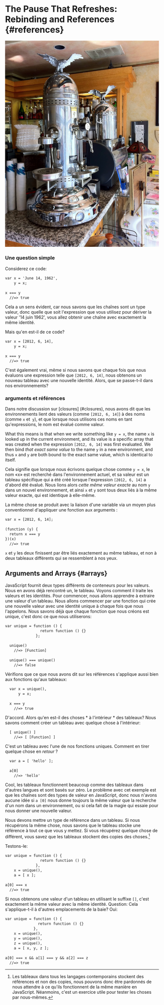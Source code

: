 # The Pause That Refreshes: Rebinding and References {#references}

![It is not enough that coffee taste beautiful. Everything about its creation and consumption should reflect coffee's beauty.](images/bezzera.jpg)

### Une question simple

Considerez ce code:

    var x = 'June 14, 1962',
        y = x;
        
    x === y
      //=> true

Cela a un sens évident, car nous savons que les chaînes sont un type valeur, donc quelle que soit l'expression que vous utilisez pour dériver la valeur '14 juin 1962', vous allez obtenir une chaîne avec exactement la même identité.

Mais qu'en est-il de ce code?

    var x = [2012, 6, 14],
        y = x;
        
    x === y
      //=> true

C'est également vrai, même si nous savons que chaque fois que nous évaluons une expression telle que `[2012, 6, 14]`, nous obtenons un nouveau tableau avec une nouvelle identité. Alors, que se passe-t-il dans nos environnements?

### arguments et références

Dans notre discussion sur [closures] (#closures), nous avons dit que les environnements lient des valeurs (comme `[2012, 6, 14]`) à des noms (comme `x` et` y`), et que lorsque nous utilisons ces noms en tant qu'expressions, le nom est évalué comme valeur.

What this means is that when we write something like `y = x`, the name `x` is looked up in the current environment, and its value is a specific array that was created when the expression `[2012, 6, 14]` was first evaluated. We then bind *that exact same value* to the name `y` in a new environment, and thus `x` and `y` are both bound to the exact same value, which is identical to itself.

Cela signifie que lorsque nous écrivons quelque chose comme `y = x`, le nom «x» est recherché dans l'environnement actuel, et sa valeur est un tableau spécifique qui a été créé lorsque l'expression `[2012, 6, 14]` a d'abord été évalué. Nous lions alors *cette même valeur exacte* au nom `y` dans un nouvel environnement, et ainsi `x` et `y` sont tous deux liés à la même valeur exacte, qui est identique à elle-même.

La même chose se produit avec la liaison d'une variable via un moyen plus conventionnel d'appliquer une fonction aux arguments :

    var x = [2012, 6, 14];
    
    (function (y) {
      return x === y
    })(x)
      //=> true

`x` et `y` les deux finissent par être liés exactement au même tableau, et non à deux tableaux différents qui se ressemblent à nos yeux.

## Arguments and Arrays {#arrays}

JavaScript fournit deux types différents de conteneurs pour les valeurs. Nous en avons déjà rencontré un, le tableau. Voyons comment il traite les valeurs et les identités. Pour commencer, nous allons apprendre à extraire une valeur d'un tableau. Nous allons commencer par une fonction qui crée une nouvelle valeur avec une identité unique à chaque fois que nous l'appelons. Nous savons déjà que chaque fonction que nous créons est unique, c'est donc ce que nous utiliserons:

    var unique = function () {
                    return function () {}
                  };
    
      unique()
        //=> [Function]
        
      unique() === unique()
        //=> false

Vérifions que ce que nous avons dit sur les références s'applique aussi bien aux fonctions qu'aux tableaux:

      var x = unique(),
          y = x;
          
      x === y
        //=> true

D'accord. Alors qu'en est-il des choses * à l'intérieur * des tableaux? Nous savons comment créer un tableau avec quelque chose à l'intérieur:

      [ unique() ]
        //=> [ [Function] ]

C'est un tableau avec l'une de nos fonctions uniques. Comment en tirer quelque chose en *retour* ?

      var a = [ 'hello' ];
      
      a[0]
        //=> 'hello'
        
Cool, les tableaux fonctionnent beaucoup comme des tableaux dans d'autres langues et sont basés sur zéro. Le problème avec cet exemple est que les chaînes sont des types de valeur en JavaScript, donc nous n'avons aucune idée si `a [0]` nous donne toujours la même valeur que la recherche d'un nom dans un environnement, ou si cela fait de la magie qui essaie pour nous donner une nouvelle valeur.

Nous devons mettre un type de référence dans un tableau. Si nous récupérons la même chose, nous savons que le tableau stocke une référence à tout ce que vous y mettez. Si vous récupérez quelque chose de différent, vous savez que les tableaux stockent des copies des choses.[^hunh]

[^hunh]: Les tableaux dans tous les langages contemporains stockent des références et non des copies, nous pouvons donc être pardonnés de nous attendre à ce qu'ils fonctionnent de la même manière en JavaScript. Néanmoins, c'est un exercice utile pour tester les choses par nous-mêmes.

Testons-le:

    var unique = function () {
                    return function () {}
                  },
        x = unique(),
        a = [ x ];
        
    a[0] === x
      //=> true

Si nous obtenons une valeur d'un tableau en utilisant le suffixe `[]`, c'est exactement la même valeur avec la même identité. Question: Cela s'applique-t-il à d'autres emplacements de la baie? Oui:

    var unique = function () {
                   return function () {}
                 },
        x = unique(),
        y = unique(),
        z = unique(),
        a = [ x, y, z ];
        
    a[0] === x && a[1] === y && a[2] === z
      //=> true
